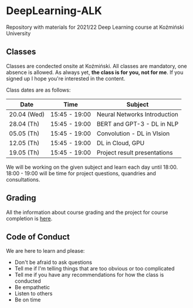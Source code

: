 # DeepLearning-ALK

Repository with materials for 2021/22 Deep Learning course at Koźmiński University

## Classes

Classes are condected onsite at Koźmiński. All classes are mandatory, one absence is allowed. As always yet, **the class is for you, not for me**. If you signed up I hope you're interested in the content.

Class dates are as follows: 

| Date         | Time          | Subject                       |
|--------------|---------------|-------------------------------|
| 20.04 (Wed)  | 15:45 - 19:00 |  Neural Networks Introduction |
| 28.04 (Th)   | 15:45 - 19:00 |  BERT and GPT-3 - DL in NLP   |
| 05.05 (Th)   | 15:45 - 19:00 |  Convolution - DL in VIsion   |
| 12.05 (Th)   | 15:45 - 19:00 |  DL in Cloud, GPU             |
| 19.05 (Th)   | 15:45 - 19:00 |  Project result presentations |

We will be working on the given subject and learn each day until 18:00. 
18:00 - 19:00 will be time for project questions, quandries and consultations. 

## Grading 

All the information about course grading and the project for course completion is [here](Grading.md). 

## Code of Conduct 

We are here to learn and please:
- Don't be afraid to ask questions
- Tell me if I'm telling things that are too obvious or too complicated
- Tell me if you have any recommendations for how the class is conducted
- Be empathetic
- Listen to others
- Be on time




